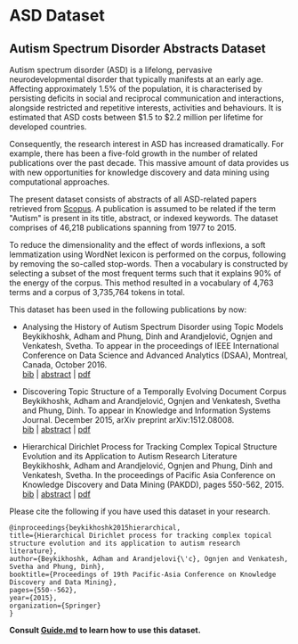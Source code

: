 # ASD Dataset

## Autism Spectrum Disorder Abstracts Dataset

Autism spectrum disorder (ASD) is a lifelong, pervasive
neurodevelopmental disorder that typically manifests at an
early age. Affecting approximately 1.5% of the population,
it is characterised by persisting deficits in social and reciprocal communication and interactions, alongside restricted and repetitive interests, activities and behaviours. It is estimated that ASD costs between $1.5 to $2.2 million per lifetime for developed countries.

Consequently, the research interest in ASD has increased dramatically. For example, there has been a five-fold growth in the number of related publications over the past decade. This massive amount of data provides us with new opportunities for knowledge discovery and data mining using computational approaches.

The present dataset consists of abstracts of all ASD-related papers retrieved from [Scopus](https://www.scopus.com/). A publication is assumed to be related if the term "Autism" is present in its title, abstract, or indexed keywords. The dataset comprises of 46,218 publications spanning from 1977 to 2015. 

To reduce the dimensionality and the effect of words inflexions, a soft lemmatization using WordNet lexicon is performed on the corpus, following by removing the so-called stop-words. Then a vocabulary is constructed by selecting a subset of the most frequent terms such that it explains 90% of the energy of the corpus. This method resulted in a vocabulary of 4,763 terms and a corpus of 3,735,764 tokens in total.

This dataset has been used in the following publications by now:

+ Analysing the History of Autism Spectrum Disorder using Topic Models  
Beykikhoshk, Adham and Phung, Dinh and  Arandjelović, Ognjen and Venkatesh, 
Svetha. To appear in the proceedings of IEEE International Conference on Data Science and 
Advanced Analytics (DSAA), Montreal, Canada, October 2016.    
<a href="https://adham.github.io/bib/2016-DSAA.bib" target="_blank">bib</a> | 
<a href="https://adham.github.io/abstract/2016-DSAA.txt" target="_blank">abstract</a> | 
<a href="https://sites.ualberta.ca/~dsaa16/" target="_blank">pdf</a>


+ Discovering Topic Structure of a Temporally Evolving Document Corpus  
Beykikhoshk, Adham and Arandjelović, Ognjen and Venkatesh, Svetha and 
Phung, Dinh. To appear in Knowledge and Information Systems Journal. December 2015, 
arXiv preprint arXiv:1512.08008.    
<a href="https://adham.github.io/bib/2015-KAIS.bib" target="_blank">bib</a> | 
<a href="https://adham.github.io/abstract/2015-KAIS.txt" target="_blank">abstract</a> | 
<a href="http://arxiv.org/pdf/1512.08008.pdf" target="_blank">pdf</a>


+ Hierarchical Dirichlet Process for Tracking Complex Topical Structure Evolution 
and its Application to Autism Research Literature  
Beykikhoshk, Adham and Arandjelović, Ognjen and Phung, Dinh and Venkatesh, 
Svetha. In the proceedings of Pacific Asia Conference on Knowledge Discovery and Data 
Mining (PAKDD), pages 550-562, 2015.   
<a href="https://adham.github.io/bib/2015-PAKDD.bib" target="_blank">bib</a> | 
<a href="https://adham.github.io/abstract/2015-PAKDD.txt" target="_blank">abstract</a> | 
<a href="http://link.springer.com/chapter/10.1007/978-3-319-18038-0_43" target="_blank">pdf</a>


Please cite the following if you have used this dataset in your research.  



    @inproceedings{beykikhoshk2015hierarchical,
    title={Hierarchical Dirichlet process for tracking complex topical structure evolution and its application to autism research literature},
    author={Beykikhoshk, Adham and Arandjelovi{\'c}, Ognjen and Venkatesh, Svetha and Phung, Dinh},
    booktitle={Proceedings of 19th Pacific-Asia Conference on Knowledge Discovery and Data Mining},
    pages={550--562},
    year={2015},
    organization={Springer}
    }


**Consult [Guide.md](Guide.md) to learn how to use this dataset.**